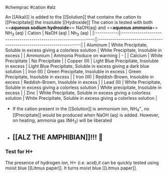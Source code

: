#chemprac 
#cation
#alz

An [[Alkali]] is added to the [[Solution]] that contains the cation to [[Precipitate]] the insoluble [[Hydroxide]]
The cation is tested with both ==**aqueous sodium hydroxide**== NaOH(aq) and ==**aqueous ammonia**== NH<sub>3</sub> (aq)
|   Cation    |                            NaOH (aq)                             |                          Nh<sub>3</sub> (aq)                          |
|:-----------:|:----------------------------------------------------------------:|:---------------------------------------------------------------------:|
|  Aluminum   | White Precipitate, Soluble in excess giving a colorless solution |                White Precipitate, Insoluble in excess                 |
|  Ammonium   |                    Ammonia Produce on warming                    |                                   -                                   |
|   Calcium   |                        White Precipitate                         |                            No Precipitate                             |
| Copper (II) |           Light Blue Precipitate, Insoluble in excess            | Light Blue Precipitate, Soluble in excess giving a dark blue solution |
|  Iron (II)  |              Green Precipitate, Insoluble in excess              |                Green Precipitate, Insoluble in excess                 |
| Iron (III)  |                Reddish-Brown, Insoluble in excess                |                  Reddish-Brown, Insoluble in excess                   |
|  Lead (II)  | White Precipitate, Soluble in excess giving a colorless solution |                White precipitate, Insoluble in excess                 |
|    Zinc     | White Precipitate, Soluble in excess giving a colorless solution |   White Precipitate, Soluble in excess giving a colorless solution    |

- If the cation present in the [[Solution]] is ammonium ion, NH<sub>4</sub><sup>+</sup>, no [[Precipitate]] would be produced when NaOH (aq) is added. However, on heating, ammonia gas (NH<sub>3</sub>) will be liberated
- ## [[ALZ THE AMPHIBIAN]]!!! 🦎

### Test for H+
The presence of hydrogen ion, H+ (i.e. acid),it can be quickly tested using moist blue [[Litmus paper]]. It turns moist blue [[Litmus paper]].